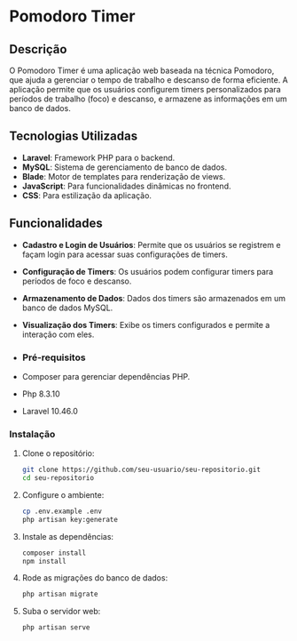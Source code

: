 # Pomodoro Timer

## Descrição

O Pomodoro Timer é uma aplicação web baseada na técnica Pomodoro, que ajuda a gerenciar o tempo de trabalho e descanso de forma eficiente. A aplicação permite que os usuários configurem timers personalizados para períodos de trabalho (foco) e descanso, e armazene as informações em um banco de dados.

## Tecnologias Utilizadas

- **Laravel**: Framework PHP para o backend.
- **MySQL**: Sistema de gerenciamento de banco de dados.
- **Blade**: Motor de templates para renderização de views.
- **JavaScript**: Para funcionalidades dinâmicas no frontend.
- **CSS**: Para estilização da aplicação.

## Funcionalidades

- **Cadastro e Login de Usuários**: Permite que os usuários se registrem e façam login para acessar suas configurações de timers.
- **Configuração de Timers**: Os usuários podem configurar timers para períodos de foco e descanso.
- **Armazenamento de Dados**: Dados dos timers são armazenados em um banco de dados MySQL.
- **Visualização dos Timers**: Exibe os timers configurados e permite a interação com eles.

-  ### Pré-requisitos
- Composer para gerenciar dependências PHP.
- Php 8.3.10
- Laravel 10.46.0
### Instalação

1. Clone o repositório:
    ```bash
    git clone https://github.com/seu-usuario/seu-repositorio.git
    cd seu-repositorio
    ```

2. Configure o ambiente:
    ```bash
    cp .env.example .env
    php artisan key:generate
    ```

3. Instale as dependências:
    ```bash
    composer install
    npm install
    ```

4. Rode as migrações do banco de dados:
    ```bash
    php artisan migrate
    ```

5. Suba o servidor web:
    ```bash
    php artisan serve
    ```
